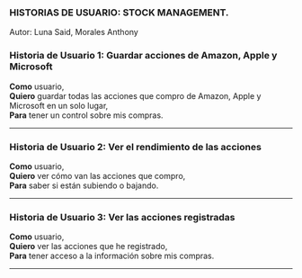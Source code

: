 ### HISTORIAS DE USUARIO: STOCK MANAGEMENT.

Autor: Luna Said, Morales Anthony
### Historia de Usuario 1: Guardar acciones de Amazon, Apple y Microsoft

**Como** usuario,  
**Quiero** guardar todas las acciones que compro de Amazon, Apple y Microsoft en un solo lugar,  
**Para** tener un control sobre mis compras.





---

### Historia de Usuario 2: Ver el rendimiento de las acciones

**Como** usuario,  
**Quiero** ver cómo van las acciones que compro,  
**Para** saber si están subiendo o bajando.




---

### Historia de Usuario 3: Ver las acciones registradas

**Como** usuario,  
**Quiero** ver las acciones que he registrado,  
**Para** tener acceso a la información sobre mis compras.




---

